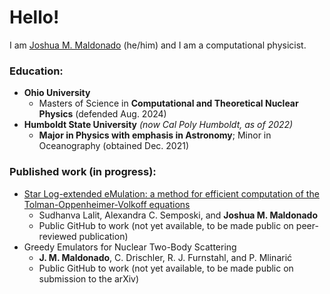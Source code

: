 # Hello!
I am [Joshua M. Maldonado](https://inspirehep.net/authors/2849437) (he/him) and I am a computational physicist.


### Education:
* **Ohio University**
    * Masters of Science in **Computational and Theoretical Nuclear Physics** (defended Aug. 2024)
* **Humboldt State University** _(now Cal Poly Humboldt, as of 2022)_
    * **Major in Physics with emphasis in Astronomy**; Minor in Oceanography (obtained Dec. 2021)

### Published work (in progress):
* [Star Log-extended eMulation: a method for efficient computation of the Tolman-Oppenheimer-Volkoff equations](https://arxiv.org/abs/2411.10556)
    * Sudhanva Lalit, Alexandra C. Semposki, and **Joshua M. Maldonado**
    * Public GitHub to work (not yet available, to be made public on peer-reviewed publication)
* Greedy Emulators for Nuclear Two-Body Scattering
    * **J. M. Maldonado**, C. Drischler, R. J. Furnstahl, and P. Mlinarić
    * Public GitHub to work (not yet available, to be made public on submission to the arXiv)


<!--[![Anurag's GitHub stats](https://github-readme-stats.vercel.app/api?username=Ub3rJosh)](https://github.com/Ub3rJosh/github-readme-stats)--!>

<!--
### Research Interests:
* Computational physics -
    * Theoretical & experimental astrophysics
        * Dense Matter
        * Cosmology
        * Graviation
    * Theoretical & experimental nuclear physics
        * Few-body scattering
    * Theoretical & experimental condensed matter physics
        * Carbon nanotube networks
* Computer Science and Mathematics -
    * Emulators and Dimensionality Reduction
    * Machine Learning and Artificial Intelligence
    * Numerical Methods
* Climate Science and Oceanography -
    * Fluid Dynamics
    * Climate and Weather Models
--!>



<!--
**Ub3rJosh/Ub3rJosh** is a ✨ _special_ ✨ repository because its `README.md` (this file) appears on your GitHub profile.

Here are some ideas to get you started:

- 🔭 I’m currently working on ...
- 🌱 I’m currently learning ...
- 👯 I’m looking to collaborate on ...
- 🤔 I’m looking for help with ...
- 💬 Ask me about ...
- 📫 How to reach me: ...
- 😄 Pronouns: ...
- ⚡ Fun fact: ...
-->
